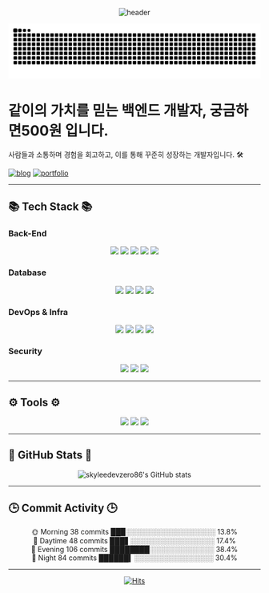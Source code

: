 <div align="center">
  
![header](https://capsule-render.vercel.app/api?type=soft&color=auto&height=300&section=header&text=KyeongYongLee&fontSize=90)
  
</div>

![Snake animation](https://raw.githubusercontent.com/DIYgod/DIYgod/main/assets/github-contribution-grid-snake.svg)

# 같이의 가치를 믿는 백엔드 개발자, 궁금하면500원 입니다.

사람들과 소통하며 경험을 회고하고, 이를 통해 꾸준히 성장하는 개발자입니다. 🛠️

[![blog](https://img.shields.io/badge/Blog-000000?style=for-the-badge&logo=gatsby&logoColor=white)](https://velog.io/@sleekydevzero86/posts)
[![portfolio](https://img.shields.io/badge/Portfolio-000000?style=for-the-badge&logo=readme&logoColor=white)](https://succinct-makeup-b41.notion.site/4b4ef2df96f94df0917b066616211573?pvs=4)

---

## 📚 Tech Stack 📚

### Back-End
<p align="center">
   <img src="https://img.shields.io/badge/Java-007396?style=flat-square&logo=Java&logoColor=white"/>
   <img src="https://img.shields.io/badge/SpringBoot-6DB33F?style=flat-square&logo=SpringBoot&logoColor=white"/>
   <img src="https://img.shields.io/badge/SpringCloud-6DB33F?style=flat-square&logo=Spring&logoColor=white"/>
   <img src="https://img.shields.io/badge/MyBatis-E0234E?style=flat-square&logo=&logoColor=white"/>
   <img src="https://img.shields.io/badge/JPA-6DB33F?style=flat-square&logo=&logoColor=white"/>
</p>

### Database
<p align="center">
   <img src="https://img.shields.io/badge/Oracle-F80000?style=flat-square&logo=Oracle&logoColor=white"/>
   <img src="https://img.shields.io/badge/MySQL-4479A1?style=flat-square&logo=MySQL&logoColor=white"/>
   <img src="https://img.shields.io/badge/PostgreSQL-336791?style=flat-square&logo=PostgreSQL&logoColor=white"/>
   <img src="https://img.shields.io/badge/Redis-DC382D?style=flat-square&logo=Redis&logoColor=white"/>
</p>

### DevOps & Infra
<p align="center">
   <img src="https://img.shields.io/badge/Docker-2496ED?style=flat-square&logo=Docker&logoColor=white"/>
   <img src="https://img.shields.io/badge/Jenkins-D24939?style=flat-square&logo=Jenkins&logoColor=white"/>
   <img src="https://img.shields.io/badge/GitHubActions-2088FF?style=flat-square&logo=GitHubActions&logoColor=white"/>
   <img src="https://img.shields.io/badge/AWS-232F3E?style=flat-square&logo=AmazonAWS&logoColor=white"/>
</p>

### Security
<p align="center">
   <img src="https://img.shields.io/badge/SpringSecurity-6DB33F?style=flat-square&logo=SpringSecurity&logoColor=white"/>
   <img src="https://img.shields.io/badge/JWT-000000?style=flat-square&logo=JSONWebTokens&logoColor=white"/>
   <img src="https://img.shields.io/badge/OAuth2-3A9AB6?style=flat-square&logo=OAuth&logoColor=white"/>
</p>

---

## ⚙ Tools ⚙
<p align="center">
   <img src="https://img.shields.io/badge/Slack-4A154B?style=flat-square&logo=Slack&logoColor=white"/>
   <img src="https://img.shields.io/badge/Postman-FF6C37?style=flat-square&logo=Postman&logoColor=white"/>
   <img src="https://img.shields.io/badge/IntelliJ-000000?style=flat-square&logo=IntelliJIDEA&logoColor=white"/>
</p>

---

## 🌟 GitHub Stats 🌟
<div align="center">
   <img style="max-width: 450px" src="https://github-readme-stats.vercel.app/api?username=skyleedevzero86&show_icons=true&icon_color=0366d6&bg_color=ffffff&hide_title=true&include_all_commits=true&count_private=true&hide_rank=true" alt="skyleedevzero86's GitHub stats"/>
</div>

---

## 🕒 Commit Activity 🕒
<div align="center">
🌞 Morning    38 commits  ██▉░░░░░░░░░░░░░░░░░░  13.8%<br/>
🌆 Daytime    48 commits  ███▋░░░░░░░░░░░░░░░░░  17.4%<br/>
🌃 Evening   106 commits  ████████░░░░░░░░░░░░░  38.4%<br/>
🌙 Night      84 commits  ██████▍░░░░░░░░░░░░░░░░  30.4%<br/>
</div>

---

<div align="center">

[![Hits](https://hits.seeyoufarm.com/api/count/incr/badge.svg?url=https%3A%2F%2Fgithub.com%2Fskyleedevzero86)](https://hits.seeyoufarm.com) 

</div>
 

